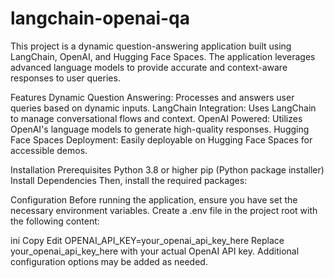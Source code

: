 # langchain-openai-qa

This project is a dynamic question-answering application built using LangChain, OpenAI, and Hugging Face Spaces. The application leverages advanced language models to provide accurate and context-aware responses to user queries.

Features
Dynamic Question Answering: Processes and answers user queries based on dynamic inputs.
LangChain Integration: Uses LangChain to manage conversational flows and context.
OpenAI Powered: Utilizes OpenAI's language models to generate high-quality responses.
Hugging Face Spaces Deployment: Easily deployable on Hugging Face Spaces for accessible demos.

Installation
Prerequisites
Python 3.8 or higher
pip (Python package installer)
Install Dependencies
Then, install the required packages:

Configuration
Before running the application, ensure you have set the necessary environment variables. Create a .env file in the project root with the following content:

ini
Copy
Edit
OPENAI_API_KEY=your_openai_api_key_here
Replace your_openai_api_key_here with your actual OpenAI API key. Additional configuration options may be added as needed.
